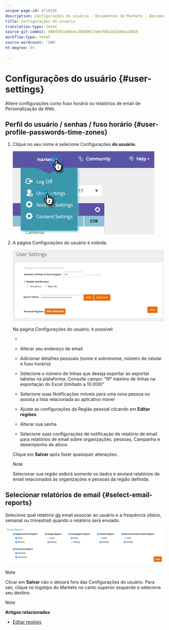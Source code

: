 ```yaml
---
unique-page-id: 4719336
description: Configurações do usuário - Documentos do Marketo - Documentação do produto
title: Configurações do usuário
translation-type: tm+mt
source-git-commit: d88fb92a00e4c20509617e6ef8b2e51b66cc085b
workflow-type: tm+mt
source-wordcount: '206'
ht-degree: 0%

---
```



# Configurações do usuário {#user-settings}

Altere configurações como fuso horário ou relatórios de email de Personalização da Web.

## Perfil do usuário / senhas / fuso horário {#user-profile-passwords-time-zones}

1. Clique no seu nome e selecione Configurações **do usuário.**

   ![](assets/one.png)

1. A página Configurações do usuário é exibida.

   ![](assets/two.png)

   Na página Configurações do usuário, é possível:

   * 

      * Alterar seu endereço de email
      * Adicionar detalhes pessoais (nome e sobrenome, número de celular e fuso horário)
      * Selecione o número de linhas que deseja exportar ao exportar tabelas na plataforma. Consulte campo: &quot;Nº máximo de linhas na exportação do Excel (limitado a 10.000)&quot;
      * Selecione suas Notificações móveis para uma nova pessoa ou assista a lista relacionada ao aplicativo móvel
      * Ajuste as configurações da Região pessoal clicando em **Editar regiões**.
      * Alterar sua senha
      * Selecione suas configurações de notificação de relatório de email para relatórios de email sobre organizações, pessoas, Campanha e desempenho de ativos

   Clique em **Salvar** após fazer quaisquer alterações.

   >[!NOTE]
   >
   >Selecionar sua região exibirá somente os dados e enviará relatórios de email relacionados às organizações e pessoas da região definida.

## Selecionar relatórios de email {#select-email-reports}

Selecione qual relatório [de](../../../product-docs/web-personalization/reporting-for-web-personalization/email-reports.md) email associar ao usuário e a frequência (diário, semanal ou trimestral) quando o relatório será enviado.

![](assets/three.png)

>[!NOTE]
>
>Clicar em **Salvar** não o deixará fora das Configurações do usuário. Para sair, clique no logotipo do Marketo no canto superior esquerdo e selecione seu destino.

>[!NOTE]
>
>**Artigos relacionados**
>
>* [Editar regiões](edit-regions.md)

>



